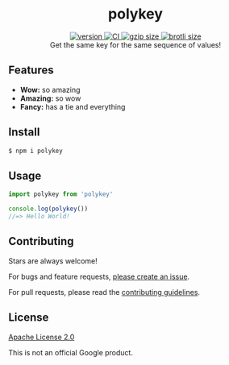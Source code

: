 <h1 align="center">
  polykey
</h1>

<div align="center">
  <a href="https://npmjs.org/package/polykey">
    <img src="https://badgen.now.sh/npm/v/polykey" alt="version" />
  </a>
  <a href="https://github.com/TomerAberbach/polykey/actions">
    <img src="https://github.com/TomerAberbach/polykey/workflows/CI/badge.svg" alt="CI" />
  </a>
  <a href="https://unpkg.com/polykey/dist/index.min.js">
    <img src="http://img.badgesize.io/https://unpkg.com/polykey/dist/index.min.js?compression=gzip&label=gzip" alt="gzip size" />
  </a>
  <a href="https://unpkg.com/polykey/dist/index.min.js">
    <img src="http://img.badgesize.io/https://unpkg.com/polykey/dist/index.min.js?compression=brotli&label=brotli" alt="brotli size" />
  </a>
</div>

<div align="center">
  Get the same key for the same sequence of values!
</div>

## Features

- **Wow:** so amazing
- **Amazing:** so wow
- **Fancy:** has a tie and everything

## Install

```sh
$ npm i polykey
```

## Usage

```js
import polykey from 'polykey'

console.log(polykey())
//=> Hello World!
```

## Contributing

Stars are always welcome!

For bugs and feature requests,
[please create an issue](https://github.com/TomerAberbach/polykey/issues/new).

For pull requests, please read the
[contributing guidelines](https://github.com/TomerAberbach/polykey/blob/main/contributing.md).

## License

[Apache License 2.0](https://github.com/TomerAberbach/polykey/blob/main/license)

This is not an official Google product.
